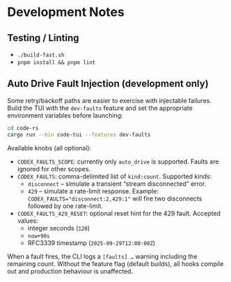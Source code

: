 # Development Notes

## Testing / Linting

- `./build-fast.sh`
- `pnpm install && pnpm lint`

## Auto Drive Fault Injection (development only)

Some retry/backoff paths are easier to exercise with injectable failures. Build
the TUI with the `dev-faults` feature and set the appropriate environment
variables before launching:

```bash
cd code-rs
cargo run --bin code-tui --features dev-faults
```

Available knobs (all optional):

- `CODEX_FAULTS_SCOPE`: currently only `auto_drive` is supported. Faults are
  ignored for other scopes.
- `CODEX_FAULTS`: comma-delimited list of `kind:count`. Supported kinds:
  - `disconnect` – simulate a transient “stream disconnected” error.
  - `429` – simulate a rate-limit response.
  Example: `CODEX_FAULTS="disconnect:2,429:1"` will fire two disconnects
  followed by one rate-limit.
- `CODEX_FAULTS_429_RESET`: optional reset hint for the 429 fault. Accepted
  values:
  - integer seconds (`120`)
  - `now+90s`
  - RFC3339 timestamp (`2025-09-29T12:00:00Z`)

When a fault fires, the CLI logs a `[faults] …` warning including the remaining
count. Without the feature flag (default builds), all hooks compile out and
production behaviour is unaffected.
